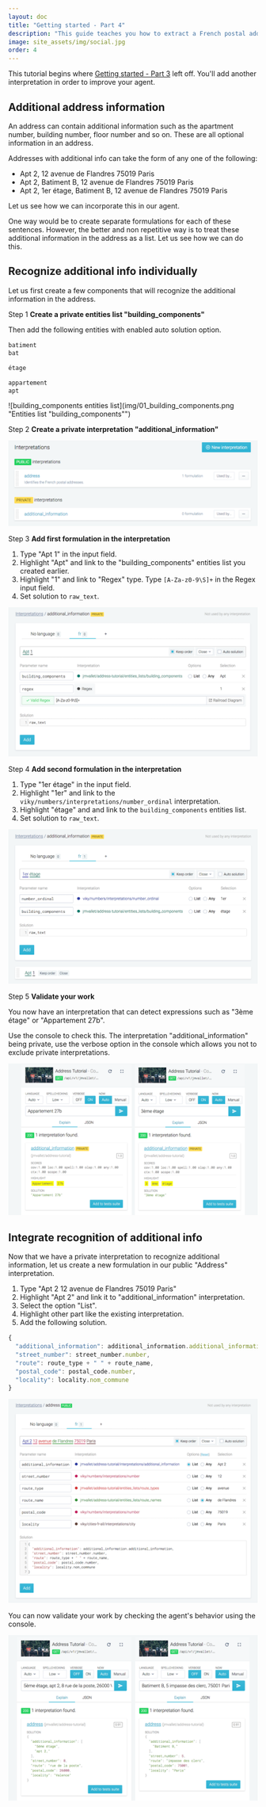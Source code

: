 ```yaml
---
layout: doc
title: "Getting started - Part 4"
description: "This guide teaches you how to extract a French postal addresses from a text in a structured way with viky.ai - Part 4"
image: site_assets/img/social.jpg
order: 4
---
```



This tutorial begins where [Getting started - Part 3](../getting-started-part-3/) left off. You'll add another interpretation in order to improve your agent.

## Additional address information

An address can contain additional information such as the apartment number, building number, floor number and so on. These are all optional information in an address.

Addresses with additional info can take the form of any one of the following:

* Apt 2, 12 avenue de Flandres 75019 Paris
* Apt 2, Batiment B, 12 avenue de Flandres 75019 Paris
* Apt 2, 1er étage, Batiment B, 12 avenue de Flandres 75019 Paris

Let us see how we can incorporate this in our agent.

One way would be to create separate formulations for each of these sentences. However, the better and non repetitive way is to treat these additional information in the address as a list. Let us see how we can do this.

## Recognize additional info individually

Let us first create a few components that will recognize the additional information in the address.

<span class="tag tag--primary">Step 1</span> <strong>Create a private entities list "building_components"</strong>

Then add the following entities with enabled auto solution option.

```
batiment
bat
```
```
étage
```
```
appartement
apt
```

![building_components entities list](img/01_building_components.png "Entities list "building_components"")

<span class="tag tag--primary">Step 2</span> <strong>Create a private interpretation "additional_information"</strong>

![additional_information screenshot](img/02_additional_information.png "Interpretation created")

<span class="tag tag--primary">Step 3</span> <strong>Add first formulation in the interpretation</strong>

1. Type "Apt 1" in the input field.
2. Highlight "Apt" and link to the "building_components" entities list you created earlier.
3. Highlight "1" and link to "Regex" type. Type `[A-Za-z0-9\S]+` in the Regex input field.
4. Set solution to `raw_text`.

![First formulation creation form screenshot](img/03_additional_information.png "First formulation creation")

<span class="tag tag--primary">Step 4</span> <strong>Add second formulation in the interpretation</strong>

1. Type "1er étage" in the input field.
2. Highlight "1er" and link to the `viky/numbers/interpretations/number_ordinal` interpretation.
3. Highlight "étage" and and link to the `building_components` entities list.
4. Set solution to `raw_text`.

![Second formulation creation form screenshot](img/04_additional_information.png "Second formulation creation")

<span class="tag tag--primary">Step 5</span> <strong>Validate your work</strong>

You now have an interpretation that can detect expressions such as "3ème étage" or "Appartement 27b".

Use the console to check this. The interpretation "additional_information" being private, use the verbose option in the console which allows you not to exclude private interpretations.

![Console screenshot](img/05_validate_in_console.png "Console with verbose mode allows to get private interpretations")


## Integrate recognition of additional info

Now that we have a private interpretation to recognize additional information, let us create a new formulation in our public "Address" interpretation.

1. Type "Apt 2 12 avenue de Flandres 75019 Paris"
2. Highlight "Apt 2" and link it to "additional_information" interpretation.
3. Select the option "List".
4. Highlight other part like the existing interpretation.
5. Add the following solution.

```javascript
{
  "additional_information": additional_information.additional_information,
  "street_number": street_number.number,
  "route": route_type + " " + route_name,
  "postal_code": postal_code.number,
  "locality": locality.nom_commune
}
```

![Interpretation form screenshot](img/06_integration.png "New interpretation which recognize additional info")

You can now validate your work by checking the agent's behavior using the console.

![test_expression](img/07_done.png "Well done!")
